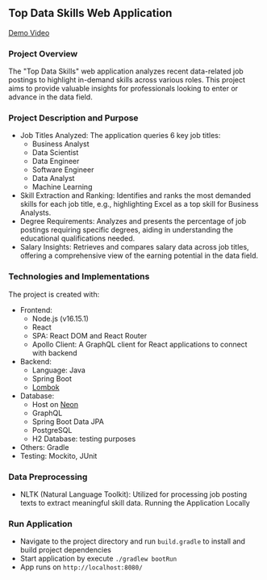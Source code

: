 ## Top Data Skills Web Application
[Demo Video](https://youtu.be/Kf9UUe1z7q4)

### Project Overview
The "Top Data Skills" web application analyzes recent data-related job postings to highlight in-demand skills across various roles. This project aims to provide valuable insights for professionals looking to enter or advance in the data field.

### Project Description and Purpose
* Job Titles Analyzed: The application queries 6 key job titles:
  - Business Analyst
  - Data Scientist
  - Data Engineer
  - Software Engineer
  - Data Analyst
  - Machine Learning
* Skill Extraction and Ranking: Identifies and ranks the most demanded skills for each job title, e.g., highlighting Excel as a top skill for Business Analysts.
* Degree Requirements: Analyzes and presents the percentage of job postings requiring specific degrees, aiding in understanding the educational qualifications needed.
* Salary Insights: Retrieves and compares salary data across job titles, offering a comprehensive view of the earning potential in the data field.
  
### Technologies and Implementations
The project is created with:
* Frontend:
  - Node.js (v16.15.1)
  - React
  - SPA: React DOM and React Router
  - Apollo Client: A GraphQL client for React applications to connect with backend
* Backend:
  - Language: Java
  - Spring Boot
  - [Lombok](https://projectlombok.org/setup/gradle)
* Database:
  - Host on [Neon](https://neon.tech/)
  - GraphQL
  - Spring Boot Data JPA
  - PostgreSQL
  - H2 Database: testing purposes
* Others: Gradle
* Testing: Mockito, JUnit

### Data Preprocessing
* NLTK (Natural Language Toolkit): Utilized for processing job posting texts to extract meaningful skill data.
Running the Application Locally

### Run Application
* Navigate to the project directory and run ```build.gradle``` to install and build project dependencies
* Start application by execute ```./gradlew bootRun```
* App runs on ```http://localhost:8080/```
